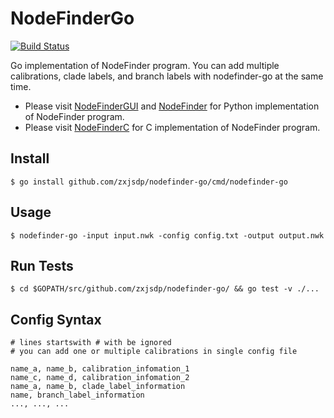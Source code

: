 NodeFinderGo
============

[![Build Status](https://travis-ci.org/zxjsdp/nodefinder-go.svg?branch=master)](https://travis-ci.org/zxjsdp/NodeFinderGo)

Go implementation of NodeFinder program. You can add multiple calibrations, clade labels, and branch labels with nodefinder-go at the same time. 

- Please visit [NodeFinderGUI](https://github.com/zxjsdp/NodeFinderGUI) and [NodeFinder](https://github.com/zxjsdp/NodeFinder) for Python implementation of NodeFinder program.
- Please visit [NodeFinderC](https://github.com/zxjsdp/NodeFinderC) for C implementation of NodeFinder program.

Install
-------

    $ go install github.com/zxjsdp/nodefinder-go/cmd/nodefinder-go

Usage
-----

    $ nodefinder-go -input input.nwk -config config.txt -output output.nwk

Run Tests
---------

    $ cd $GOPATH/src/github.com/zxjsdp/nodefinder-go/ && go test -v ./...

Config Syntax
-------------

    # lines startswith # with be ignored
    # you can add one or multiple calibrations in single config file

    name_a, name_b, calibration_infomation_1
    name_c, name_d, calibration_infomation_2
    name_a, name_b, clade_label_information
    name, branch_label_information
    ..., ..., ...
